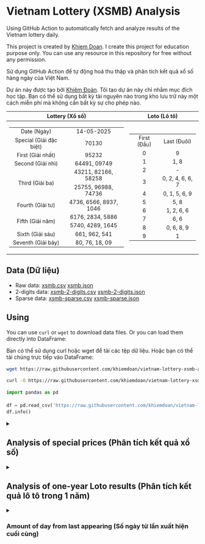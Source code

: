# Vietnam Lottery (XSMB) Analysis

Using GitHub Action to automatically fetch and analyze results of the Vietnam lottery daily.

This project is created by [Khiem Doan](https://github.com/khiemdoan). I create this project for education purpose only. You can use any resource in this repository for free without any permission.

Sử dụng GitHub Action để tự động hoá thu thập và phân tích kết quả xổ số hàng ngày của Việt Nam.

Dự án này được tạo bởi [Khiêm Đoàn](https://github.com/khiemdoan). Tôi tạo dự án này chỉ nhằm mục đích học tập. Bạn có thể sử dụng bất kỳ tài nguyên nào trong kho lưu trữ này một cách miễn phí mà không cần bất kỳ sự cho phép nào.

| Lottery (Xổ số) | Loto (Lô tô) |
| :------------: | :----------: |
| <table><tr><td>Date (Ngày)</td><td>14-05-2025</td></tr><tr><td>Special (Giải đặc biệt)</td><td>70130</td></tr><tr><td>First (Giải nhất)</td><td>95232</td></tr><tr><td>Second (Giải nhì)</td><td>64491, 09749</td></tr><tr><td rowspan="2">Third (Giải ba)</td><td>43211, 82166, 58258</td></tr><tr><td>25755, 96988, 74736</td></tr><tr><td>Fourth (Giải tư)</td><td>4736, 6566, 8937, 1046</td></tr><tr><td rowspan="2">Fifth (Giải năm)</td><td>6176, 2834, 5886</td></tr><tr><td>5740, 4289, 1645</td></tr><tr><td>Sixth (Giải sáu)</td><td>661, 962, 541</td></tr><tr><td>Seventh (Giải bảy)</td><td>80, 76, 18, 09</td></tr></table> | <table><tr><td>First (Đầu)</td><td>Last (Đuôi)</td></tr><tr><td>0</td><td>9</td></tr><tr><td>1</td><td>1, 8</td></tr><tr><td>2</td><td>-</td></tr><tr><td>3</td><td>0, 2, 4, 6, 6, 7</td></tr><tr><td>4</td><td>0, 1, 5, 6, 9</td></tr><tr><td>5</td><td>5, 8</td></tr><tr><td>6</td><td>1, 2, 6, 6</td></tr><tr><td>7</td><td>6, 6</td></tr><tr><td>8</td><td>0, 6, 8, 9</td></tr><tr><td>9</td><td>1</td></tr></table> |

## Data (Dữ liệu)

* Raw data: [xsmb.csv](https://raw.githubusercontent.com/khiemdoan/vietnam-lottery-xsmb-analysis/refs/heads/main/data/xsmb.csv) [xsmb.json](https://raw.githubusercontent.com/khiemdoan/vietnam-lottery-xsmb-analysis/refs/heads/main/data/xsmb.json)
* 2-digits data: [xsmb-2-digits.csv](https://raw.githubusercontent.com/khiemdoan/vietnam-lottery-xsmb-analysis/refs/heads/main/data/xsmb-2-digits.csv) [xsmb-2-digits.json](https://raw.githubusercontent.com/khiemdoan/vietnam-lottery-xsmb-analysis/refs/heads/main/data/xsmb-2-digits.json)
* Sparse data: [xsmb-sparse.csv](https://raw.githubusercontent.com/khiemdoan/vietnam-lottery-xsmb-analysis/refs/heads/main/data/xsmb-sparse.csv) [xsmb-sparse.json](https://raw.githubusercontent.com/khiemdoan/vietnam-lottery-xsmb-analysis/refs/heads/main/data/xsmb-sparse.json)

## Using

You can use `curl` or `wget` to download data files. Or you can load them directly into DataFrame:

Bạn có thể sử dụng curl hoặc wget để tải các tệp dữ liệu. Hoặc bạn có thể tải chúng trực tiếp vào DataFrame:

```sh
wget https://raw.githubusercontent.com/khiemdoan/vietnam-lottery-xsmb-analysis/refs/heads/main/data/xsmb.csv
```

```sh
curl -O https://raw.githubusercontent.com/khiemdoan/vietnam-lottery-xsmb-analysis/refs/heads/main/data/xsmb-2-digits.csv
```

```python
import pandas as pd

df = pd.read_csv('https://raw.githubusercontent.com/khiemdoan/vietnam-lottery-xsmb-analysis/refs/heads/main/data/xsmb-sparse.csv')
df.info()
```

<details>
  <summary><h2>Analysis of special prices (Phân tích kết quả xổ số)</h2></summary>
  <h3>Amount of day from last appearing (Số ngày từ lần xuất hiện cuối cùng)</h3>

  ![Delta](images/special_delta.jpg)

  <h3>Top 10 amount of day from last appearing (Top 10 số lâu chưa xuất hiện)</h3>

  ![Delta top 10](images/special_delta_top_10.jpg)
</details>

<details>
  <summary><h2>Analysis of one-year Loto results (Phân tích kết quả lô tô trong 1 năm)</h2></summary>

  Max: 120. Min: 65.

  Mean: 97.47. Standard deviation: 10.16.

  <h3>Detail (Chi tiết)</h3>

  ![Detail](images/heatmap.jpg)

  <h3>Top 10</h3>

  ![Top 10](images/top-10.jpg)

  <h3>Distribution (Phân bổ)</h3>

  ![Distribution](images/distribution.jpg)
</details>

<details>
  <summary><h3>Amount of day from last appearing (Số ngày từ lần xuất hiện cuối cùng)</h2></summary>

  ![Delta](images/delta.jpg)

  <h3>Top 10 amount of day from last appearing (Top 10 số lâu chưa xuất hiện)</h3>

  ![Delta top 10](images/delta_top_10.jpg)
</details>